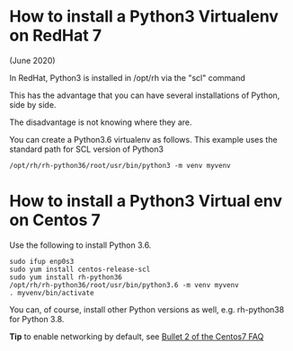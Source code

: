 # How to install a Python3 Virtualenv on RedHat 7

(June 2020)

In RedHat, Python3 is installed in /opt/rh via the "scl" command

This has the advantage that you can have several installations of Python, side by side.

The disadvantage is not knowing where they are.

You can create a Python3.6 virtualenv as follows. This example uses the standard path for SCL version of Python3

`/opt/rh/rh-python36/root/usr/bin/python3 -m venv myvenv`

# How to install a Python3 Virtual env on Centos 7

Use the following to install Python 3.6. 
```
sudo ifup enp0s3
sudo yum install centos-release-scl
sudo yum install rh-python36
/opt/rh/rh-python36/root/usr/bin/python3.6 -m venv myvenv
. myvenv/bin/activate
```
You can, of course, install other Python versions as well, e.g. rh-python38 for Python 3.8.

**Tip** to enable networking by default, see [Bullet 2 of the Centos7 FAQ](https://wiki.centos.org/FAQ/CentOS7)
